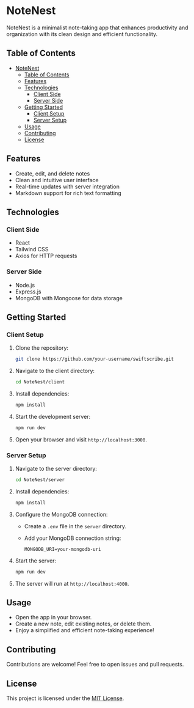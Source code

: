 # NoteNest

NoteNest is a minimalist note-taking app that enhances productivity and organization with its clean design and efficient functionality.

## Table of Contents

- [NoteNest](#notenest)
  - [Table of Contents](#table-of-contents)
  - [Features](#features)
  - [Technologies](#technologies)
    - [Client Side](#client-side)
    - [Server Side](#server-side)
  - [Getting Started](#getting-started)
    - [Client Setup](#client-setup)
    - [Server Setup](#server-setup)
  - [Usage](#usage)
  - [Contributing](#contributing)
  - [License](#license)

## Features

- Create, edit, and delete notes
- Clean and intuitive user interface
- Real-time updates with server integration
- Markdown support for rich text formatting

## Technologies

### Client Side

- React
- Tailwind CSS
- Axios for HTTP requests

### Server Side

- Node.js
- Express.js
- MongoDB with Mongoose for data storage

## Getting Started

### Client Setup

1. Clone the repository:

   ```bash
   git clone https://github.com/your-username/swiftscribe.git
   ```

2. Navigate to the client directory:

   ```bash
   cd NoteNest/client
   ```

3. Install dependencies:

   ```bash
   npm install
   ```

4. Start the development server:

   ```bash
   npm run dev
   ```

5. Open your browser and visit `http://localhost:3000`.

### Server Setup

1. Navigate to the server directory:

   ```bash
   cd NoteNest/server
   ```

2. Install dependencies:

   ```bash
   npm install
   ```

3. Configure the MongoDB connection:

   - Create a `.env` file in the `server` directory.
   - Add your MongoDB connection string:

     ```env
     MONGODB_URI=your-mongodb-uri
     ```

4. Start the server:

   ```bash
   npm run dev
   ```

5. The server will run at `http://localhost:4000`.

## Usage

- Open the app in your browser.
- Create a new note, edit existing notes, or delete them.
- Enjoy a simplified and efficient note-taking experience!

## Contributing

Contributions are welcome! Feel free to open issues and pull requests.

## License

This project is licensed under the [MIT License](LICENSE).

